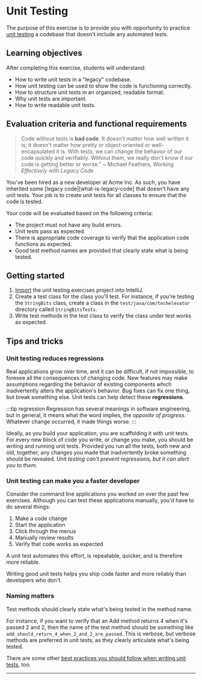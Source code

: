 # Unit Testing

The purpose of this exercise is to provide you with opportunity to practice [unit testing][what-is-unit-testing] a codebase that doesn't include any automated tests.

## Learning objectives

After completing this exercise, students will understand:

* How to write unit tests in a "legacy" codebase.
* How unit testing can be used to show the code is functioning correctly.
* How to structure unit tests in an organized, readable format.
* Why unit tests are important.
* How to write readable unit tests.

## Evaluation criteria and functional requirements

> Code without tests is **bad code**. It doesn't matter how well written it is; it doesn't matter how pretty or object-oriented or well-encapsulated it is. With tests, we can change the behavior of our code quickly and verifiably. Without them, we really don't know if our code is getting better or worse.”
~ Michael Feathers, _Working Effectively with Legacy Code_

You've been hired as a new developer at Acme Inc. As such, you have inherited some [legacy code][what-is-legacy-code] that doesn't have any unit tests. Your job is to create unit tests for all classes to ensure that the code is tested.

Your code will be evaluated based on the following criteria:

* The project must not have any build errors.
* Unit tests pass as expected.
* There is appropriate code coverage to verify that the application code functions as expected.
* Good test method names are provided that clearly state what is being tested.

## Getting started

1. [Import](https://book.techelevator.com/v2_3/content/guides/intellij.html#import-a-project) the unit testing exercises project into IntelliJ.
2. Create a test class for the class you'll test. For instance, if you're testing the `StringBits` class, create a class in the `test/java/com/techelevator` directory called `StringBitsTests`.
3. Write test methods in the test class to verify the class under test works as expected.


## Tips and tricks

### Unit testing reduces regressions

Real applications grow over time, and it can be difficult, if not impossible, to foresee all the consequences of changing code. New features may make assumptions regarding the behavior of existing components which inadvertently alters the application's behavior. Bug fixes can fix one thing, but break something else. Unit tests can help detect these **regressions**.

:::tip regression
Regression has several meanings in software engineering, but in general, it means what the word implies, the *opposite of progress*. Whatever change occurred, it made things worse.
:::

Ideally, as you build your application, you are scaffolding it with unit tests. For every new block of code you write, or change you make, you should be writing and running unit tests. Provided you run all the tests, both new and old, together, any changes you made that inadvertently broke something should be revealed. *Unit testing can't prevent regressions, but it can alert you to them.*

### Unit testing can make you a faster developer

Consider the command line applications you worked on over the past few exercises. Although you can test these applications manually, you'd have to do several things:

1. Make a code change
2. Start the application
3. Click through the menus
4. Manually review results
5. Verify that code works as expected

A unit test automates this effort, is repeatable, quicker, and is therefore more reliable.

Writing good unit tests helps you ship code faster and more reliably than developers who don't.

### Naming matters

Test methods should clearly state what's being tested in the method name.

For instance, if you want to verify that an Add method returns 4 when it's passed 2 and 2, then the name of the test method should be something like `add_should_return_4_when_2_and_2_are_passed`. This is verbose, but verbose methods are preferred in unit tests, as they clearly articulate what's being tested.

There are some other [best practices you should follow when writing unit tests][unit-testing-best-practices], too.

---

[unit-testing-best-practices]: https://docs.microsoft.com/en-us/dotnet/core/testing/unit-testing-best-practices
[what-is-unit-testing]: https://searchsoftwarequality.techtarget.com/definition/unit-testing

